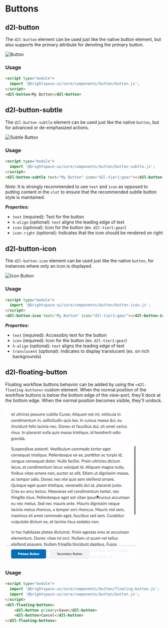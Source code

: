# Buttons

## d2l-button

The `d2l-button` element can be used just like the native button element, but also supports the primary attribute for denoting the primary button.

![Button](./screenshots/button.png?raw=true)

### Usage

```html
<script type="module">
  import '@brightspace-ui/core/components/button/button.js';
</script>
<d2l-button>My Button</d2l-button>
```

## d2l-button-subtle

The `d2l-button-subtle` element can be used just like the native `button`, but for advanced or de-emphasized actions.

![Subtle Button](./screenshots/button-subtle.png?raw=true)

### Usage

```html
<script type="module">
  import '@brightspace-ui/core/components/button/button-subtle.js';
</script>
<d2l-button-subtle text="My Button" icon="d2l-tier1:gear"></d2l-button-subtle>
```

*Note:* It is strongly recommended to use `text` and `icon` as opposed to putting content in the `slot` to ensure that the recommended subtle button style is maintained.

***Properties:***

* `text` (required): Text for the button
* `h-align` (optional): `text` aligns the leading edge of text
* `icon` (optional): Icon for the button (ex. `d2l-tier1:gear`)
* `icon-right` (optional): Indicates that the icon should be rendered on right

## d2l-button-icon

The `d2l-button-icon` element can be used just like the native `button`, for instances where only an icon is displayed.

![Icon Button](./screenshots/button-icon.png?raw=true)

### Usage

```html
<script type="module">
  import '@brightspace-ui/core/components/button/button-icon.js';
</script>
<d2l-button-icon text="My Button" icon="d2l-tier1:gear"></d2l-button-icon>
```

***Properties:***

* `text` (required): Accessibly text for the button
* `icon` (required): Icon for the button (ex. `d2l-tier1:gear`)
* `h-align` (optional): `text` aligns the leading edge of text
* `translucent` (optional): Indicates to display translucent (ex. on rich backgrounds)

## d2l-floating-button

Floating workflow buttons behavior can be added by using the `<d2l-floating-buttons>` custom element. When the normal position of the workflow buttons is below the bottom edge of the view-port, they'll dock at the bottom edge. When the normal position becomes visible, they'll undock.

![Icon Button](./screenshots/floating-buttons.png?raw=true)

### Usage

```html
<script type="module">
  import '@brightspace-ui/core/components/button/floating-button.js';
  import '@brightspace-ui/core/components/button/button.js';
</script>
<d2l-floating-buttons>
	<d2l-button primary>Save</d2l-button>
	<d2l-button>Cancel</d2l-button>
</d2l-floating-buttons>
```
